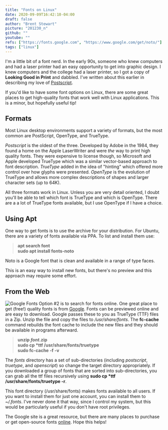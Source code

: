 ```yaml
---
title: "Fonts on Linux"
date: 2020-09-09T16:42:10-04:00
draft: false
author: "Brent Stewart"
picture: "201230_n"
github: ""
youtube: ""
refs: ["https://fonts.google.com", "https://www.google.com/get/noto/"]
tags: ["linux"]
---
```


I'm a little bit of a font nerd.  In the early 90s, someone who knew computers and had a laser printer had an easy opportunity to get into graphic design.  I knew computers and the college had a laser printer, so I got a copy of __Looking Good in Print__ and dabbled.  I've written about this earlier in describing my love of [Postscript](/FunwithPostscript).

If you'd like to have some font options on Linux, there are some great places to get high-quality fonts that work well with Linux applications.  This is a minor, but hopefully useful tip!

## Formats
Most Linux desktop environments support a variety of formats, but the most common are PostScript, OpenType, and TrueType.

_Postscript_ is the oldest of the three.  Developed by Adobe in the 1984, they found a home on the Apple LaserWriter and were _the_ way to print high quality fonts.  They were expensive to license though, so Microsoft and Apple developed TrueType which was a similar vector-based approach to font description.  _TrueType_ added in the idea of "hinting" which offered more control over how glyphs were presented.  _OpenType_ is the evolution of TrueType and allows more complex descriptions of shapes and larger character sets (up to 64K).

All three formats work in Linux.  Unless you are very detail oriented, I doubt you'll be able to tell which font is TrueType and which is OpenType.  There are a a lot of TrueType fonts available, but I use OpenType if I have a choice.

## Using Apt

One way to get fonts is to use the archive for your distribution.  For Ubuntu, there are a variety of fonts available via PPA.  To list and install them use:
> __apt search font__  
__sudo apt install fonts-noto__  

Noto is a Google font that is clean and available in a range of type faces.

This is an easy way to install new fonts, but there's no preview and this approach may require some effort.

## From the Web
![Google Fonts](/DownloadGoogleFont.png#center)
Option #2 is to search for fonts online.  One great place to get (free!) quality fonts is from [Google](https://fonts.google.com).  Fonts can be previewed online and are easy to download. Google passes these to you as TrueType (TTF) files in a Zip.  Unzip the file and copy the files to _/usr/share/fonts_.  The __fc-cache__ command rebuilds the font cache to include the new files and they should be available in programs afterward.

> __unzip _font_.zip__  
__sudo cp *ttf /usr/share/fonts/truetype__  
__sudo fc-cache -f -v__  

The _fonts_ directory has a set of sub-directories (including _postscript_, _truetype_, and _openscript_) so change the target directory appropriately.  If you downloaded a group of fonts that are sorted into sub-directories, you can grab all the ttf files recursively using __sudo cp *ttf /usr/share/fonts/truetype -r__.

This font directory (/usr/share/fonts) makes fonts available to all users.  If you want to install them for just one account, you can install them to _~/.fonts_.  I've never done it that way, since I control my system, but this would be particularly useful if you don't have root privileges.

The Google site is a great resource, but there are many places to purchase or get open-source fonts [online](https://lmgtfy.com/?q=fonts&pp=1&iie=1).  Hope this helps!





